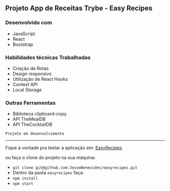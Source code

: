 ## Projeto App de Receitas Trybe - Easy Recipes
 ### Desenvolvido com
 - JavaScript
 - React
 - Bootstrap
 
 ### Habilidades técnicas Trabalhadas
 - Criação de Rotas
 - Design responsivo
 - Utilização de React Hooks
 - Context API
 - Local Storage
  
 ### Outras Ferramentas
 - Biblioteca clipboard-copy
 - API TheMealDB
 - API TheCocktailDB
 
`Projeto em desenvolvimento`

---
 Fique à vontade pra testar a aplicação em:
[EasyRecipes](https://easyrecipes-eight.vercel.app)

ou faça o clone do projeto na sua máquina:
- `git clone git@github.com:JesseBenevides/easyrecipes.git`
- Dentro da pasta  `easyrecipes` faça:
- `npm install`
- `npm start`
